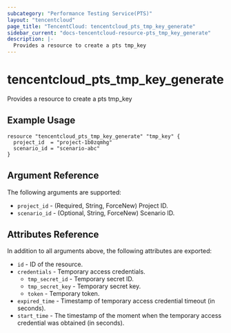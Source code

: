 ```yaml
---
subcategory: "Performance Testing Service(PTS)"
layout: "tencentcloud"
page_title: "TencentCloud: tencentcloud_pts_tmp_key_generate"
sidebar_current: "docs-tencentcloud-resource-pts_tmp_key_generate"
description: |-
  Provides a resource to create a pts tmp_key
---
```


# tencentcloud_pts_tmp_key_generate

Provides a resource to create a pts tmp_key

## Example Usage

```hcl
resource "tencentcloud_pts_tmp_key_generate" "tmp_key" {
  project_id  = "project-1b0zqmhg"
  scenario_id = "scenario-abc"
}
```

## Argument Reference

The following arguments are supported:

* `project_id` - (Required, String, ForceNew) Project ID.
* `scenario_id` - (Optional, String, ForceNew) Scenario ID.

## Attributes Reference

In addition to all arguments above, the following attributes are exported:

* `id` - ID of the resource.
* `credentials` - Temporary access credentials.
  * `tmp_secret_id` - Temporary secret ID.
  * `tmp_secret_key` - Temporary secret key.
  * `token` - Temporary token.
* `expired_time` - Timestamp of temporary access credential timeout (in seconds).
* `start_time` - The timestamp of the moment when the temporary access credential was obtained (in seconds).


